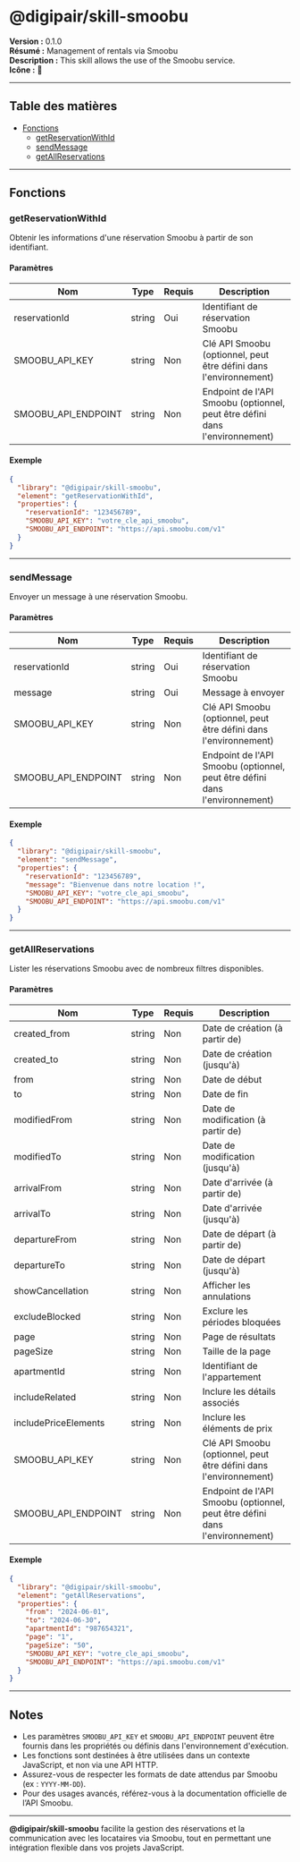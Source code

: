 # @digipair/skill-smoobu

**Version :** 0.1.0  
**Résumé :** Management of rentals via Smoobu  
**Description :** This skill allows the use of the Smoobu service.  
**Icône :** 🏡

---

## Table des matières

- [Fonctions](#fonctions)
  - [getReservationWithId](#getreservationwithid)
  - [sendMessage](#sendmessage)
  - [getAllReservations](#getallreservations)

---

## Fonctions

### getReservationWithId

Obtenir les informations d'une réservation Smoobu à partir de son identifiant.

#### Paramètres

| Nom                | Type   | Requis | Description                |
|--------------------|--------|--------|----------------------------|
| reservationId      | string | Oui    | Identifiant de réservation Smoobu |
| SMOOBU_API_KEY     | string | Non    | Clé API Smoobu (optionnel, peut être défini dans l'environnement) |
| SMOOBU_API_ENDPOINT| string | Non    | Endpoint de l'API Smoobu (optionnel, peut être défini dans l'environnement) |

#### Exemple

```json
{
  "library": "@digipair/skill-smoobu",
  "element": "getReservationWithId",
  "properties": {
    "reservationId": "123456789",
    "SMOOBU_API_KEY": "votre_cle_api_smoobu",
    "SMOOBU_API_ENDPOINT": "https://api.smoobu.com/v1"
  }
}
```

---

### sendMessage

Envoyer un message à une réservation Smoobu.

#### Paramètres

| Nom                | Type   | Requis | Description                |
|--------------------|--------|--------|----------------------------|
| reservationId      | string | Oui    | Identifiant de réservation Smoobu |
| message            | string | Oui    | Message à envoyer          |
| SMOOBU_API_KEY     | string | Non    | Clé API Smoobu (optionnel, peut être défini dans l'environnement) |
| SMOOBU_API_ENDPOINT| string | Non    | Endpoint de l'API Smoobu (optionnel, peut être défini dans l'environnement) |

#### Exemple

```json
{
  "library": "@digipair/skill-smoobu",
  "element": "sendMessage",
  "properties": {
    "reservationId": "123456789",
    "message": "Bienvenue dans notre location !",
    "SMOOBU_API_KEY": "votre_cle_api_smoobu",
    "SMOOBU_API_ENDPOINT": "https://api.smoobu.com/v1"
  }
}
```

---

### getAllReservations

Lister les réservations Smoobu avec de nombreux filtres disponibles.

#### Paramètres

| Nom                   | Type   | Requis | Description                        |
|-----------------------|--------|--------|------------------------------------|
| created_from          | string | Non    | Date de création (à partir de)     |
| created_to            | string | Non    | Date de création (jusqu'à)         |
| from                  | string | Non    | Date de début                      |
| to                    | string | Non    | Date de fin                        |
| modifiedFrom          | string | Non    | Date de modification (à partir de) |
| modifiedTo            | string | Non    | Date de modification (jusqu'à)     |
| arrivalFrom           | string | Non    | Date d'arrivée (à partir de)       |
| arrivalTo             | string | Non    | Date d'arrivée (jusqu'à)           |
| departureFrom         | string | Non    | Date de départ (à partir de)       |
| departureTo           | string | Non    | Date de départ (jusqu'à)           |
| showCancellation      | string | Non    | Afficher les annulations           |
| excludeBlocked        | string | Non    | Exclure les périodes bloquées      |
| page                  | string | Non    | Page de résultats                  |
| pageSize              | string | Non    | Taille de la page                  |
| apartmentId           | string | Non    | Identifiant de l'appartement       |
| includeRelated        | string | Non    | Inclure les détails associés       |
| includePriceElements  | string | Non    | Inclure les éléments de prix       |
| SMOOBU_API_KEY        | string | Non    | Clé API Smoobu (optionnel, peut être défini dans l'environnement) |
| SMOOBU_API_ENDPOINT   | string | Non    | Endpoint de l'API Smoobu (optionnel, peut être défini dans l'environnement) |

#### Exemple

```json
{
  "library": "@digipair/skill-smoobu",
  "element": "getAllReservations",
  "properties": {
    "from": "2024-06-01",
    "to": "2024-06-30",
    "apartmentId": "987654321",
    "page": "1",
    "pageSize": "50",
    "SMOOBU_API_KEY": "votre_cle_api_smoobu",
    "SMOOBU_API_ENDPOINT": "https://api.smoobu.com/v1"
  }
}
```

---

## Notes

- Les paramètres `SMOOBU_API_KEY` et `SMOOBU_API_ENDPOINT` peuvent être fournis dans les propriétés ou définis dans l'environnement d'exécution.
- Les fonctions sont destinées à être utilisées dans un contexte JavaScript, et non via une API HTTP.
- Assurez-vous de respecter les formats de date attendus par Smoobu (ex : `YYYY-MM-DD`).
- Pour des usages avancés, référez-vous à la documentation officielle de l’API Smoobu.

---

**@digipair/skill-smoobu** facilite la gestion des réservations et la communication avec les locataires via Smoobu, tout en permettant une intégration flexible dans vos projets JavaScript.